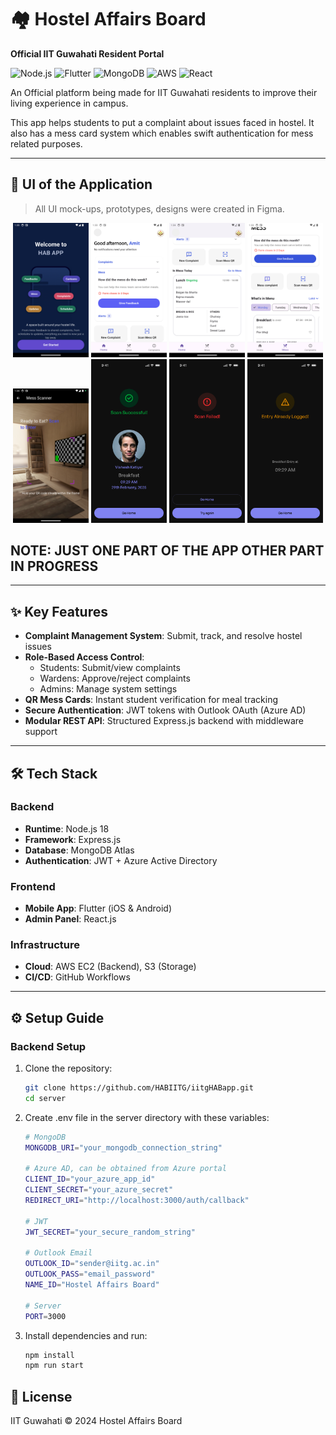 # 🏘️ Hostel Affairs Board

**Official IIT Guwahati Resident Portal**

![Node.js](https://img.shields.io/badge/Node.js-18.x-green)
![Flutter](https://img.shields.io/badge/Flutter-3.x-blue)
![MongoDB](https://img.shields.io/badge/MongoDB-6.0-green)
![AWS](https://img.shields.io/badge/AWS-Deployed-orange)
![React](https://img.shields.io/badge/React-19.x-61DAFB?logo=react)

An Official platform being made for IIT Guwahati residents to improve their living experience in campus.

This app helps students to put a complaint about issues faced in hostel. It also has a mess card system which enables swift authentication for mess related purposes.

---

## 📱 UI of the Application

> All UI mock-ups, prototypes, designs were created in Figma.

<div align="center">
  <img src="./readme-assets/boardingscreen.png" width="24%" alt="Mockup 1"/>
  <img src="./readme-assets/homescreen1.png" width="24%" alt="Mockup 2"/>
  <img src="./readme-assets/homescreen.png" width="24%" alt="Mockup 3"/>
  <img src="./readme-assets/messscreen.png" width="24%" alt="Mockup 4"/>
  <img src="./readme-assets/messscan.png" width="24%" alt="Mockup 5"/>
  <img src="./readme-assets/scanstatus1.png" width="24%" alt="Mockup 6"/>
  <img src="./readme-assets/scanstatus2.png" width="24%" alt="Mockup 7"/>
  <img src="./readme-assets/scanstatus3.png" width="24%" alt="Mockup 8"/>
</div>

## NOTE: JUST ONE PART OF THE APP OTHER PART IN PROGRESS

---

## ✨ Key Features

- **Complaint Management System**: Submit, track, and resolve hostel issues
- **Role-Based Access Control**:
  - Students: Submit/view complaints
  - Wardens: Approve/reject complaints
  - Admins: Manage system settings
- **QR Mess Cards**: Instant student verification for meal tracking
- **Secure Authentication**: JWT tokens with Outlook OAuth (Azure AD)
- **Modular REST API**: Structured Express.js backend with middleware support

---

## 🛠 Tech Stack

### Backend

- **Runtime**: Node.js 18
- **Framework**: Express.js
- **Database**: MongoDB Atlas
- **Authentication**: JWT + Azure Active Directory

### Frontend

- **Mobile App**: Flutter (iOS & Android)
- **Admin Panel**: React.js

### Infrastructure

- **Cloud**: AWS EC2 (Backend), S3 (Storage)
- **CI/CD**: GitHub Workflows

---

## ⚙️ Setup Guide

### Backend Setup

1. Clone the repository:
   ```bash
   git clone https://github.com/HABIITG/iitgHABapp.git
   cd server
   ```
2. Create .env file in the server directory with these variables:

   ```bash
   # MongoDB
   MONGODB_URI="your_mongodb_connection_string"

   # Azure AD, can be obtained from Azure portal
   CLIENT_ID="your_azure_app_id"
   CLIENT_SECRET="your_azure_secret"
   REDIRECT_URI="http://localhost:3000/auth/callback"

   # JWT
   JWT_SECRET="your_secure_random_string"

   # Outlook Email
   OUTLOOK_ID="sender@iitg.ac.in"
   OUTLOOK_PASS="email_password"
   NAME_ID="Hostel Affairs Board"

   # Server
   PORT=3000
   ```

3. Install dependencies and run:
   ```bash
   npm install
   npm run start
   ```

## 📜 License

IIT Guwahati © 2024 Hostel Affairs Board

